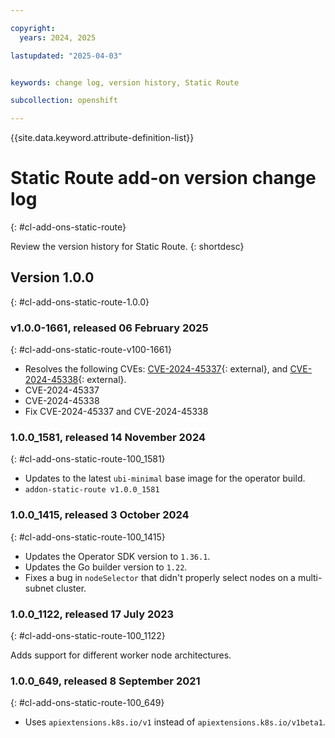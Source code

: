 ```yaml
---

copyright:
  years: 2024, 2025

lastupdated: "2025-04-03"


keywords: change log, version history, Static Route

subcollection: openshift

---
```


{{site.data.keyword.attribute-definition-list}}

<!-- The content in this topic is auto-generated except for reuse-snippets indicated with {[ ]}. -->


# Static Route add-on version change log
{: #cl-add-ons-static-route}

Review the version history for Static Route.
{: shortdesc}



## Version 1.0.0
{: #cl-add-ons-static-route-1.0.0}


### v1.0.0-1661, released 06 February 2025
{: #cl-add-ons-static-route-v100-1661}

- Resolves the following CVEs: [CVE-2024-45337](https://nvd.nist.gov/vuln/detail/CVE-2024-45337){: external}, and [CVE-2024-45338](https://nvd.nist.gov/vuln/detail/CVE-2024-45338){: external}.
- CVE-2024-45337 
- CVE-2024-45338 
- Fix CVE-2024-45337 and CVE-2024-45338

### 1.0.0_1581, released 14 November 2024
{: #cl-add-ons-static-route-100_1581}

- Updates to the latest `ubi-minimal` base image for the operator build. 
- `addon-static-route v1.0.0_1581`



### 1.0.0_1415, released 3 October 2024
{: #cl-add-ons-static-route-100_1415}

- Updates the Operator SDK version to `1.36.1`.
- Updates the Go builder version to `1.22`.
- Fixes a bug in `nodeSelector` that didn't properly select nodes on a multi-subnet cluster.


### 1.0.0_1122, released 17 July 2023
{: #cl-add-ons-static-route-100_1122}

Adds support for different worker node architectures.



### 1.0.0_649, released 8 September 2021
{: #cl-add-ons-static-route-100_649}

- Uses `apiextensions.k8s.io/v1` instead of `apiextensions.k8s.io/v1beta1`.
